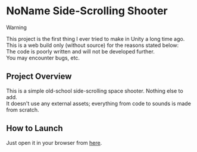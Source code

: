 # NoName Side-Scrolling Shooter

> [!WARNING]
> This project is the first thing I ever tried to make in Unity a long time ago.\
> This is a web build only (without source) for the reasons stated below:\
> The code is poorly written and will not be developed further.\
> You may encounter bugs, etc.

## Project Overview

This is a simple old-school side-scrolling space shooter. Nothing else to add.\
It doesn't use any external assets; everything from code to sounds is made from scratch.

## How to Launch

Just open it in your browser from [here](https://mushroomowl.github.io/ScrollerAlfa/).